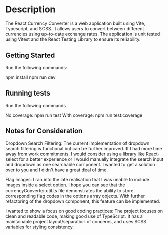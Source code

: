 # Description

The React Currency Converter is a web application built using Vite, Typescript, and SCSS. It allows users to convert between different currencies using up-to-date exchange rates. The application is unit tested using Vitest and the React Testing Library to ensure its reliability.

## Getting Started

Run the following commands: 

   npm install
   npm run dev

## Running tests

Run the following commands

No coverage: npm run test
With coverage: npm run test:coverage


## Notes for Consideration

Dropdown Search Filtering: The current implementation of dropdown search filtering is functional but can be further improved. If I had more time away from work commitments, I would consider using a library like React-select for a better experience or I would manually integrate the search input and dropdown as one searchable component. I wanted to get a solution over to you and I didn't have a great deal of time. 

Flag Images:  I ran into the late realisation that I was unable to include images inside a select option. I hope you can see that the currencyConverter.util.ts file demonstrates the ability to store corresponding flag codes in the options array objects. With further refactoring of the dropdown component, this feature can be implemented.

I wanted to show a focus on good coding practices: The project focuses on clean and readable code, making good use of TypeScript. It has a maintainable project layout/separation of concerns, and uses SCSS variables for styling consistency.